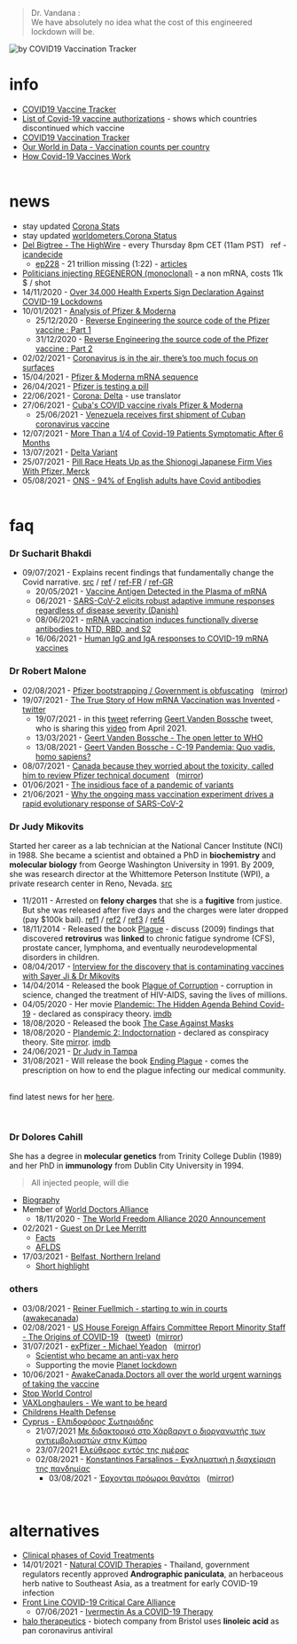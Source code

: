 > Dr. Vandana :  
> We have absolutely no idea what the cost of this engineered lockdown will be.
&nbsp;

![by COVID19 Vaccination Tracker](https://i.imgur.com/xPwiGIL.jpg)
&nbsp;

# info
* [COVID19 Vaccine Tracker](https://covid19.trackvaccines.org/vaccines/)
* [List of Covid-19 vaccine authorizations](https://en.wikipedia.org/wiki/List_of_COVID-19_vaccine_authorizations) - shows which countries discontinued which vaccine
* [COVID19 Vaccination Tracker](https://covidvax.live/)
* [Our World in Data - Vaccination counts per country](https://ourworldindata.org/grapher/share-people-vaccinated-covid?tab=map)  
* [How Covid-19 Vaccines Work](https://www.nytimes.com/interactive/2021/health/how-covid-19-vaccines-work.html)  
&nbsp;

# news
* stay updated [Corona Stats](https://corona-stats.online/)
* stay updated [worldometers.Corona Status](https://www.worldometers.info/coronavirus/)
* [Del Bigtree - The HighWire](https://thehighwire.com/WATCH/) - every Thursday 8pm CET (11am PST) &nbsp; ref - [icandecide](https://www.icandecide.org/)
  * [ep228](https://thehighwire.com/videos/episode-228-a-sea-of-lies/) - 21 trillion missing (1:22) - [articles](https://www.pipiscrew.com/2021/08/us-federal-bank-21-trillion-missing-by-1999/)
* [Politicians injecting REGENERON (monoclonal)](https://www.regeneron.com/covid19) - a non mRNA, costs 11k $ / shot
* 14/11/2020 - [Over 34,000 Health Experts Sign Declaration Against COVID-19 Lockdowns](https://www.theepochtimes.com/over-30000-health-experts-sign-declaration-against-covid-19-lockdowns_3537277.html)
* 10/01/2021 - [Analysis of Pfizer & Moderna](https://blog.jonasneubert.com/2021/01/10/exploring-the-supply-chain-of-the-pfizer-biontech-and-moderna-covid-19-vaccines/)
  * 25/12/2020 - [Reverse Engineering the source code of the Pfizer vaccine : Part 1](https://berthub.eu/articles/posts/reverse-engineering-source-code-of-the-biontech-pfizer-vaccine/)
  * 31/12/2020 - [Reverse Engineering the source code of the Pfizer vaccine : Part 2](https://berthub.eu/articles/posts/part-2-reverse-engineering-source-code-of-the-biontech-pfizer-vaccine/)
* 02/02/2021 - [Coronavirus is in the air, there’s too much focus on surfaces](https://www.nature.com/articles/d41586-021-00277-8)
 * 15/04/2021 - [Pfizer & Moderna mRNA sequence](https://github.com/NAalytics/Assemblies-of-putative-SARS-CoV2-spike-encoding-mRNA-sequences-for-vaccines-BNT-162b2-and-mRNA-1273/blob/main/Assemblies%20of%20putative%20SARS-CoV2-spike-encoding%20mRNA%20sequences%20for%20vaccines%20BNT-162b2%20and%20mRNA-1273.docx.pdf)
* 26/04/2021 - [Pfizer is testing a pill](https://montrealgazette.com/news/world/pfizer-is-testing-a-pill-that-if-successful-could-become-first-ever-home-cure-for-covid-19)
 * 22/06/2021 - [Corona: Delta](https://berthub.eu/articles/posts/corona-delta-update/) - use translator
 * 27/06/2021 - [Cuba's COVID vaccine rivals Pfizer & Moderna](https://www.dw.com/en/cubas-covid-vaccine-rivals-biontech-pfizer-moderna/a-58052365)
   * 25/06/2021 - [Venezuela receives first shipment of Cuban coronavirus vaccine](https://www.reuters.com/world/americas/venezuela-receives-first-shipment-cuban-coronavirus-vaccine-2021-06-24/)
 * 12/07/2021 - [More Than a 1/4 of Covid-19 Patients Symptomatic After 6 Months](https://journals.plos.org/plosone/article?id=10.1371/journal.pone.0254523)
 * 13/07/2021 - [Delta Variant](https://unchartedterritories.tomaspueyo.com/p/delta-variant-everything-you-need)  
 * 25/07/2021 - [Pill Race Heats Up as the Shionogi Japanese Firm Vies With Pfizer, Merck](https://www.wsj.com/articles/covid-19-pill-race-heats-up-as-japanese-firm-vies-with-pfizer-merck-11627205403)
 * 05/08/2021 - [ONS - 94% of English adults have Covid antibodies](https://www.thetimes.co.uk/article/658b3bc4-f518-11eb-8f01-2c678acbb979)  
&nbsp;
&nbsp;

# faq

### Dr Sucharit Bhakdi
* 09/07/2021 - Explains recent findings that fundamentally change the Covid narrative. [src](https://factcheckvaccine.com/2021/07/an-urgent-message-from-professor-dr-sucharit-bhakdi-july-9-2021/) / [ref](https://www.bitchute.com/video/8PswJ9ONysVk/) / [ref-FR](https://www.bitchute.com/video/s3xEPVCRGBXM/) / [ref-GR](https://www.brighteon.com/780c4864-518c-4f05-ba86-b7c182f4887a)
  * 20/05/2021 - [Vaccine Antigen Detected in the Plasma of mRNA](https://academic.oup.com/cid/advance-article/doi/10.1093/cid/ciab465/6279075)
  * 06/2021 - [SARS-CoV-2 elicits robust adaptive immune responses regardless of disease severity (Danish)](https://www.sciencedirect.com/science/article/pii/S2352396421002036)
  * 08/06/2021 - [mRNA vaccination induces functionally diverse antibodies to NTD, RBD, and S2](https://doi.org/10.1016/j.cell.2021.06.005)
  * 16/06/2021 - [Human IgG and IgA responses to COVID-19 mRNA vaccines](https://journals.plos.org/plosone/article?id=10.1371/journal.pone.0249499)


### Dr Robert Malone
* 02/08/2021 - [Pfizer bootstrapping / Government is obfuscating](https://www.brighteon.com/a73edc83-7ec5-473c-9666-299a2526958b) &nbsp; ([mirror](https://ghionjournal.com/fauci-nih-knew-covid-19-vaccines-could-lead-antibody-dependent-enhancement/))
* 19/07/2021 - [The True Story of How mRNA Vaccination was Invented](https://www.rwmalonemd.com/mrna-vaccine-inventor) - [twitter](https://twitter.com/RWMaloneMD/status/1417087811505819653)  
  * 19/07/2021 - in this [tweet](https://twitter.com/RWMaloneMD/status/1417089129335099398) referring [Geert Vanden Bossche](https://twitter.com/GVDBossche/status/1384921885364871168) tweet, who is sharing this [video](https://youtu.be/w3xq4cEHT0s) from April 2021.
  * 13/03/2021 - [Geert Vanden Bossche - The open letter to WHO](https://www.geertvandenbossche.org)
  * 13/08/2021 - [Geert Vanden Bossche - C-19 Pandemia: Quo vadis, homo sapiens?](https://www.geertvandenbossche.org/post/c-19-pandemia-quo-vadis-homo-sapiens)
* 08/07/2021 - [Canada because they worried about the toxicity, called him to review Pfizer technical document](https://www.youtube.com/watch?v=9E2UkhCWosg) &nbsp; ([mirror](https://trialsitenews.com/dr-robert-malone-inventor-of-mrna-technology-discusses-the-spike-protein-interview/))
* 01/06/2021 - [The insidious face of a pandemic of variants](https://www.youtube.com/watch?v=vGBDETOPAJA)
* 21/06/2021 - [Why the ongoing mass vaccination experiment drives a rapid evolutionary response of SARS-CoV-2](https://www.geertvandenbossche.org/post/why-the-ongoing-mass-vaccination-experiment-drives-a-rapid-evolutionary-response-of-sars-cov-2)


### Dr Judy Mikovits

Started her career as a lab technician at the National Cancer Institute (NCI) in 1988. She became a scientist and obtained a PhD in **biochemistry** and **molecular biology** from George Washington University in 1991. By 2009, she was research director at the Whittemore Peterson Institute (WPI), a private research center in Reno, Nevada. [src](https://www.sciencemag.org/news/2020/05/fact-checking-judy-mikovits-controversial-virologist-attacking-anthony-fauci-viral)

* 11/2011 - Arrested on **felony charges** that she is a **fugitive** from justice. But she was released after five days and the charges were later dropped (pay $100k bail). [ref1](https://www.sciencemag.org/news/2011/11/controversial-cfs-researcher-arrested-and-jailed) / [ref2](https://www.sciencemag.org/news/2011/11/inmate-mikovits-meets-judge) / [ref3](https://slate.com/technology/2011/12/judy-mikovits-in-prison-what-does-it-mean-for-research-on-chronic-fatigue-syndrome.html) / [ref4](https://en.wikipedia.org/wiki/Judy_Mikovits)
* 18/11/2014 - Released the book [Plague](https://www.skyhorsepublishing.com/9781628739299/plague/) - discuss (2009) findings that discovered **retrovirus** was **linked** to chronic fatigue syndrome (CFS), prostate cancer, lymphoma, and eventually neurodevelopmental disorders in children.
* 08/04/2017 - [Interview for the discovery that is contaminating vaccines with Sayer Ji & Dr Mikovits](https://healthfreedomidaho.org/dr-judy-mikovits-made-a-horrifying-discovery-is-contaminating-all-vaccinations/)
* 14/04/2014 - Released the book [Plague of Corruption](https://www.skyhorsepublishing.com/9781510752245/plague-of-corruption/) - corruption in science, changed the treatment of HIV-AIDS, saving the lives of millions.
* 04/05/2020 - Her movie [Plandemic: The Hidden Agenda Behind Covid-19](https://www.brighteon.com/63a9164c-4a13-4723-b68f-08baf94d2b93) - declared as conspiracy theory. [imdb](https://www.imdb.com/title/tt12927010/)
* 18/08/2020 - Released the book [The Case Against Masks](https://www.skyhorsepublishing.com/9781510764279/the-case-against-masks/)
* 18/08/2020 - [Plandemic 2: Indoctornation](https://www.brighteon.com/ca9da0d0-d9bc-4f55-87bc-12204447dedc) - declared as conspiracy theory. Site [mirror](https://web.archive.org/web/20201101114720/https://plandemicseries.com/). [imdb](https://www.imdb.com/title/tt12927074/)
* 24/06/2021 - [Dr Judy in Tampa](https://rumble.com/embed/vgdskb/?pub=4)
* 31/08/2021 - Will release the book [Ending Plague](https://www.skyhorsepublishing.com/9781510764682/ending-plague/) - comes the prescription on how to end the plague infecting our medical community.  
&nbsp;

find latest news for her [here](https://plaguethebook.com/).
&nbsp;

&nbsp;

### Dr Dolores Cahill

She has a degree in **molecular genetics** from Trinity College Dublin (1989) and her PhD in **immunology** from Dublin City University in 1994.  

> All injected people, will die
  

* [Biography](https://selectbiosciences.com/conferences/biographies.aspx?conf=admept2013&speaker=313126)  
* Member of [World Doctors Alliance](https://worlddoctorsalliance.com/)
  * 18/11/2020 - [The World Freedom Alliance 2020 Announcement](https://www.bitchute.com/video/Kgqo4zGC4Y95/)  
* 02/2021 - [Guest on Dr Lee Merritt](https://www.brighteon.com/36c7bc20-8b81-486c-aceb-5717daef21df)  
  * [Facts](https://www.huberpm.com/post/covid-vaccine-facts)  
  * [AFLDS](https://americasfrontlinedoctors.org/)  
* 17/03/2021 - [Belfast, Northern Ireland](https://www.bitchute.com/video/4V8Xrr5wPrTj/)
  * [Short highlight](https://t.me/The_Knowledge_Channel/730)  

### others
* 03/08/2021 - [Reiner Fuellmich - starting to win in courts](https://rumble.com/vkp0qf-reimer-fullmich-update-we-are-starting-to-win-in-courts.html) &nbsp; ([awakecanada](https://awakecanada.org/reimer-fullmich-update-we-are-starting-to-win-in-the-courts/))
* 02/08/2021 - [US House Foreign Affairs Committee Report Minority Staff - The Origins of COVID-19](https://gop-foreignaffairs.house.gov/wp-content/uploads/2021/08/ORIGINS-OF-COVID-19-REPORT.pdf) &nbsp; ([tweet](https://twitter.com/HouseForeignGOP/status/1422187258036342785))&nbsp; ([mirror](https://www.dropbox.com/s/i7qx8sdgwklkeah/ORIGINS-OF-COVID-19-REPORT.pdf?dl=1))
* 31/07/2021 - [exPfizer - Michael Yeadon](https://www.brighteon.com/44f5198e-c48a-420b-9a0f-78ab882de42c) &nbsp; ([mirror](https://youtu.be/pENijjYcwBw?t=1402))
  * [Scientist who became an anti-vax hero](https://www.reuters.com/investigates/special-report/health-coronavirus-vaccines-skeptic/)
  * Supporting the movie [Planet lockdown](https://planetlockdownfilm.com)
* 10/06/2021 - [AwakeCanada.Doctors all over the world urgent warnings of taking the vaccine](https://rumble.com/vidhdh-doctors-all-over-the-world-urgent-warnings-of-taking-the-covid-19-vaccine..html)
* [Stop World Control](https://www.stopworldcontrol.com/)  
* [VAXLonghaulers - We want to be heard](https://www.vaxlonghaulers.com/)
* [Childrens Health Defense](https://childrenshealthdefense.eu/eu-issues/call-to-european-parents-join-eu-action-to-withdraw-authorisation-of-pfizer-covid-injection-for-children-12/)
* [Cyprus - Ελπιδοφόρος Σωτηριάδης](https://www.brighteon.com/5af7c04d-ebef-4380-83d9-2015a8a1a60b)
  * 21/07/2021 [Με διδακτορικό στο Χάρβαρντ ο διοργανωτής των αντιεμβολιαστών στην Κύπρο](https://www.in.gr/2021/07/21/greece/elpidoforos-sotiriadis-didaktoriko-sto-xarvarnt-o-diorganotis-ton-antiemvoliaston-stin-kypro/)
  * 23/07/2021 [Ελεύθερος εντός της ημέρας](https://www.kathimerini.com.cy/gr/kypros/eleytheros-entos-tis-imeras-o-giatros-elpidoforos-sotiriadis)
  * 02/08/2021 - [Konstantinos Farsalinos - Εγκληματική η διαχείριση της πανδημίας](https://www.facebook.com/konstantinos.farsalinos/posts/1917652245053184)
    * 03/08/2021 - [Έρχονται πρόωροι θανάτοι](https://www.facebook.com/konstantinos.farsalinos/posts/1919073404911068) &nbsp; ([mirror](https://scontent-prg1-1.xx.fbcdn.net/v/t1.6435-9/227942905_1919069698244772_5137071280056672889_n.jpg?_nc_cat=101&ccb=1-3&_nc_sid=730e14&_nc_ohc=PYezkXjdFMMAX8xn_ik&_nc_ht=scontent-prg1-1.xx&oh=718f23331a00787369d52cefe70e0b4c&oe=612ED855))  

&nbsp;

# alternatives
* [Clinical phases of Covid Treatments](https://www.quiverquant.com/covidtreatments/)
* 14/01/2021 - [Natural COVID Therapies](https://anh-usa.org/world-begins-to-wake-up-about-natural-covid-therapies/) - Thailand, government regulators recently approved **Andrographic paniculata**, an herbaceous herb native to Southeast Asia, as a treatment for early COVID-19 infection  
* [Front Line COVID-19 Critical Care Alliance](https://covid19criticalcare.com/)
  * 07/06/2021 - [Ivermectin As a COVID-19 Therapy](https://blogs.sciencemag.org/pipeline/archives/2021/06/07/ivermectin-as-a-covid-19-therapy)
* [halo therapeutics](https://halo-therapeutics.com/) - biotech company from Bristol uses **linoleic acid** as pan coronavirus antiviral
